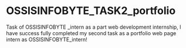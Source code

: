 # OSSISINFOBYTE_TASK2_portfolio
Task of OSSISINFOBYTE _intern as a part web development internship, I have success fully completed my second task as a  portfolio web page intern as OSSISINFOBYTE_intern!
